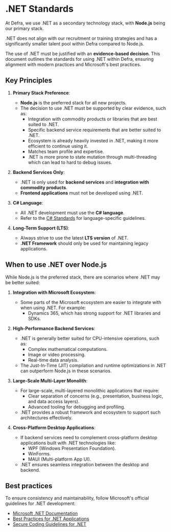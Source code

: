 # .NET Standards

At Defra, we use .NET as a secondary technology stack, with **Node.js** being our primary stack. 

.NET does not align with our recruitment or training strategies and has a significantly smaller talent pool within Defra compared to Node.js.

The use of .NET must be justified with an **evidence-based decision**. This document outlines the standards for using .NET within Defra, ensuring alignment with modern practices and Microsoft's best practices.

## Key Principles

1. **Primary Stack Preference**:
   - **Node.js** is the preferred stack for all new projects.
   - The decision to use .NET must be supported by clear evidence, such as:
     - Integration with commodity products or libraries that are best suited to .NET.
     - Specific backend service requirements that are better suited to .NET.
     - Ecosystem is already heavily invested in .NET, making it more efficient to continue using it.
     - Matches team profile and expertise.
     - .NET is more prone to state mutation through multi-threading which can lead to hard to debug issues.

2. **Backend Services Only**:
   - .NET is only used for **backend services** and **integration with commodity products**.
   - **Frontend applications** must not be developed using .NET.

3. **C# Language**:
   - All .NET development must use the **C# language**.
   - Refer to the [C# Standards](csharp_coding_standards.md) for language-specific guidelines.

4. **Long-Term Support (LTS)**:
   - Always strive to use the latest **LTS version** of .NET.
   - **.NET Framework** should only be used for maintaining legacy applications.

## When to use .NET over Node.js

While Node.js is the preferred stack, there are scenarios where .NET may be better suited:

1. **Integration with Microsoft Ecosystem**:
   - Some parts of the Microsoft ecosystem are easier to integrate with when using .NET. For example:
     - Dynamics 365, which has strong support for .NET libraries and SDKs.

2. **High-Performance Backend Services**:
   - .NET is generally better suited for CPU-intensive operations, such as:
     - Complex mathematical computations.
     - Image or video processing.
     - Real-time data analysis.
   - The Just-In-Time (JIT) compilation and runtime optimizations in .NET can outperform Node.js in these scenarios.

3. **Large-Scale Multi-Layer Monolith**:
   - For large-scale, multi-layered monolithic applications that require:
     - Clear separation of concerns (e.g., presentation, business logic, and data access layers).
     - Advanced tooling for debugging and profiling.
   - .NET provides a robust framework and ecosystem to support such architectures effectively.

4. **Cross-Platform Desktop Applications**:
   - If backend services need to complement cross-platform desktop applications built with .NET technologies like:
     - WPF (Windows Presentation Foundation).
     - WinForms.
     - MAUI (Multi-platform App UI).
   - .NET ensures seamless integration between the desktop and backend.

## Best practices

To ensure consistency and maintainability, follow Microsoft's official guidelines for .NET development:

- [Microsoft .NET Documentation](https://learn.microsoft.com/en-us/dotnet/)
- [Best Practices for .NET Applications](https://learn.microsoft.com/en-us/dotnet/architecture/modern-web-apps-azure/)
- [Secure Coding Guidelines for .NET](https://learn.microsoft.com/en-us/dotnet/standard/security/secure-coding-guidelines)

